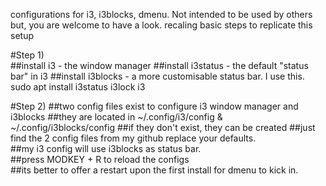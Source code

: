 configurations for i3, i3blocks, dmenu. Not intended to be used by others but, you are welcome to have a look. 
recaling basic steps to replicate this setup

#Step 1)  
##install i3 - the window manager
##install i3status - the default "status bar" in i3
##install i3blocks - a more customisable status bar. I use this.    
sudo apt install i3status i3lock i3

#Step 2) 
##two config files exist to configure i3 window manager and i3blocks
##they are located in ~/.config/i3/config & ~/.config/i3blocks/config
##if they don't exist, they can be created 
##just find the 2 config files from my github replace your defaults.          
##my i3 config will use i3blocks as status bar.     
##press MODKEY + R to reload the configs     
##its better to offer a restart upon the first install for dmenu to kick in.


